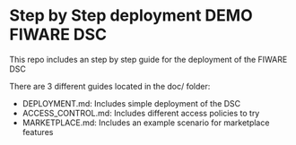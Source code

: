 # Step by Step deployment DEMO FIWARE DSC

This repo includes an step by step guide for the deployment of the FIWARE DSC

There are 3 different guides located in the doc/ folder:
* DEPLOYMENT.md: Includes simple deployment of the DSC
* ACCESS_CONTROL.md: Includes different access policies to try
* MARKETPLACE.md: Includes an example scenario for marketplace features
